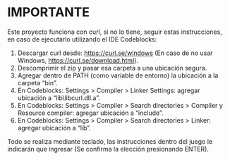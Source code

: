 # IMPORTANTE
Este proyecto funciona con curl, si no lo tiene, seguir estas instrucciones, en caso de ejecutarlo utilizando el IDE Codeblocks:
1) Descargar curl desde: https://curl.se/windows (En caso de no usar Windows, https://curl.se/download.html).
2) Descomprimir el zip y pasar esa carpeta a una ubicación segura.
3) Agregar dentro de PATH (como variable de entorno) la ubicación a la carpeta “bin”.
4) En Codeblocks: Settings > Compiler > Linker Settings: agregar ubicación a “lib\libcurl.dll.a”.
5) En Codeblocks: Settings > Compiler > Search directories > Compiler y Resource compiler: agregar ubicación a “include”.
6) En Codeblocks: Settings > Compiler > Search directories > Linker: agregar ubicación a “lib”.

Todo se realiza mediante teclado, las instrucciones dentro del juego le indicarán que ingresar (Se confirma la elección presionando ENTER).
